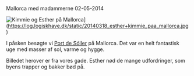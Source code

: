 Mallorca med madammerne
02-05-2014


![Kimmie og Esther på Mallorca](https://log.logiskhave.dk/static/20140318_esther+kimmie_paa_mallorca@2x.jpg)](https://log.logiskhave.dk/static/20140318_esther+kimmie_paa_mallorca.jpg)

I påsken besøgte vi [Port de Sóller](https://goo.gl/maps/5e0Vk) på Mallorca. Det var en helt fantastisk uge med masser af sol, varme og hygge. <i class="fa fa-plane"></i>

Billedet herover er fra vores gade. Esther nød de mange udfordringer, som byens trapper og bakker bød på.
